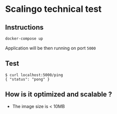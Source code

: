 # Scalingo technical test

## Instructions

```bash
docker-compose up
```

Application will be then running on port `5000`

## Test

```
$ curl localhost:5000/ping
{ "status": "pong" }
```

## How is it optimized and scalable ?
- The image size is < 10MB